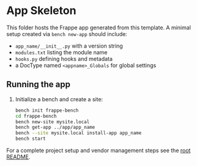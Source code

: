 # App Skeleton

This folder hosts the Frappe app generated from this template. A minimal setup created via `bench new-app` should include:

- `app_name/__init__.py` with a version string
- `modules.txt` listing the module name
- `hooks.py` defining hooks and metadata
- a DocType named `<appname>_Globals` for global settings

## Running the app

1. Initialize a bench and create a site:
   ```bash
   bench init frappe-bench
   cd frappe-bench
   bench new-site mysite.local
   bench get-app ../app/app_name
   bench --site mysite.local install-app app_name
   bench start
   ```

For a complete project setup and vendor management steps see the [root README](../README.md).
